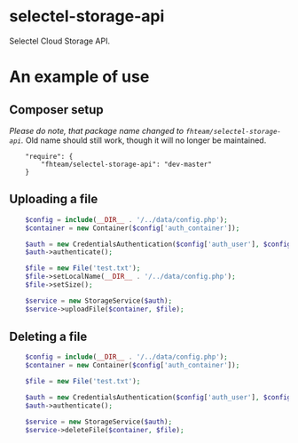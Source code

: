selectel-storage-api
====================

Selectel Cloud Storage API.


An example of use
====================

Composer setup
-------------------

*Please do note, that package name changed to `fhteam/selectel-storage-api`.* Old name should still work, though
it will no longer be maintained.

```
    "require": {
        "fhteam/selectel-storage-api": "dev-master"
    }
```

Uploading a file
-------------------
```php
    $config = include(__DIR__ . '/../data/config.php');
    $container = new Container($config['auth_container']);

    $auth = new CredentialsAuthentication($config['auth_user'], $config['auth_key'], $config['auth_url']);
    $auth->authenticate();

    $file = new File('test.txt');
    $file->setLocalName(__DIR__ . '/../data/config.php');
    $file->setSize();

    $service = new StorageService($auth);
    $service->uploadFile($container, $file);
```

Deleting a file
-------------------

```php
    $config = include(__DIR__ . '/../data/config.php');
    $container = new Container($config['auth_container']);

    $file = new File('test.txt');

    $auth = new CredentialsAuthentication($config['auth_user'], $config['auth_key'], $config['auth_url']);
    $auth->authenticate();

    $service = new StorageService($auth);
    $service->deleteFile($container, $file);
```